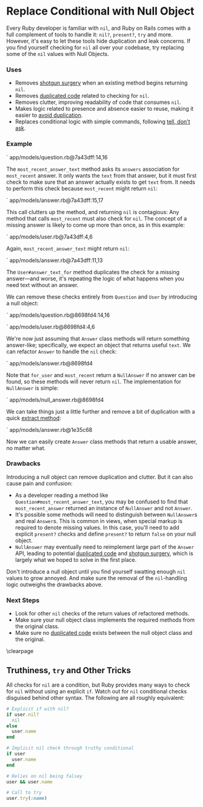 # Replace Conditional with Null Object

Every Ruby developer is familiar with `nil`, and Ruby on Rails comes with a full
complement of tools to handle it: `nil?`, `present?`, `try` and more. However,
it's easy to let these tools hide duplication and leak concerns. If you find
yourself checking for `nil` all over your codebase, try replacing some of the
`nil` values with Null Objects.

### Uses

* Removes [shotgun surgery](#shotgun-surgery) when an existing method begins
  returning `nil`.
* Removes [duplicated code](#duplicated-code) related to checking for `nil`.
* Removes clutter, improving readability of code that consumes `nil`.
* Makes logic related to presence and absence easier to reuse, making it easier
  to [avoid duplication](#dry).
* Replaces conditional logic with simple commands, following [tell, don't
  ask](#tell-dont-ask).

### Example

` app/models/question.rb@7a43dff:14,16

The `most_recent_answer_text` method asks its `answers` association for
`most_recent` answer. It only wants the `text` from that answer, but it must
first check to make sure that an answer actually exists to get `text` from. It
needs to perform this check because `most_recent` might return `nil`:

` app/models/answer.rb@7a43dff:15,17

This call clutters up the method, and returning `nil` is contagious: Any method
that calls `most_recent` must also check for `nil`. The concept of a missing
answer is likely to come up more than once, as in this example:

` app/models/user.rb@7a43dff:4,6

Again, `most_recent_answer_text` might return `nil`:

` app/models/answer.rb@7a43dff:11,13

The `User#answer_text_for` method duplicates the check for a missing
answer&mdash;and worse, it's repeating the logic of what happens when you need
text without an answer.

We can remove these checks entirely from `Question` and `User` by introducing a
null object:

` app/models/question.rb@8698fd4:14,16

` app/models/user.rb@8698fd4:4,6

We're now just assuming that `Answer` class methods will return something
answer-like; specifically, we expect an object that returns useful `text`. We
can refactor `Answer` to handle the `nil` check:

` app/models/answer.rb@8698fd4

Note that `for_user` and `most_recent` return a `NullAnswer` if no answer can be
found, so these methods will never return `nil`. The implementation for
`NullAnswer` is simple:

` app/models/null_answer.rb@8698fd4

We can take things just a little further and remove a bit of duplication with a
quick [extract method](#extract-method):

` app/models/answer.rb@1e35c68

Now we can easily create `Answer` class methods that return a usable answer, no
matter what.

### Drawbacks

Introducing a null object can remove duplication and clutter. But it can also
cause pain and confusion:

* As a developer reading a method like `Question#most_recent_answer_text`, you
  may be confused to find that `most_recent_answer` returned an instance of
  `NullAnswer` and not `Answer`.
* It's possible some methods will need to distinguish between `NullAnswer`s and
  real `Answer`s. This is common in views, when special markup is required to
  denote missing values. In this case, you'll need to add explicit `present?`
  checks and define `present?` to return `false` on your null object.
* `NullAnswer` may eventually need to reimplement large part of the `Answer`
  API, leading to potential [duplicated code](#duplicated-code) and [shotgun
  surgery](#shotgun-surgery), which is largely what we hoped to solve in the
  first place.

Don't introduce a null object until you find yourself swatting enough `nil`
values to grow annoyed. And make sure the removal of the `nil`-handling logic
outweighs the drawbacks above.

### Next Steps

* Look for other `nil` checks of the return values of refactored methods.
* Make sure your null object class implements the required methods from the
  original class.
* Make sure no [duplicated code](#duplicated-code) exists between the null
  object class and the original.

\clearpage

## Truthiness, `try` and Other Tricks

All checks for `nil` are a condition, but Ruby provides many ways to check for
`nil` without using an explicit `if`. Watch out for `nil` conditional checks
disguised behind other syntax. The following are all roughly equivalent:

```` ruby
# Explicit if with nil?
if user.nil?
  nil
else
  user.name
end

# Implicit nil check through truthy conditional
if user
  user.name
end

# Relies on nil being falsey
user && user.name

# Call to try
user.try(:name)
````

